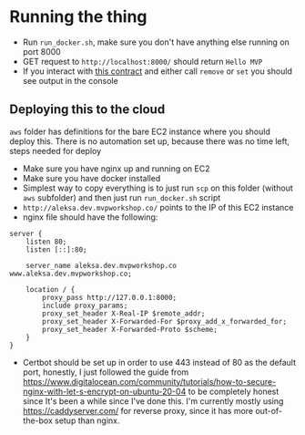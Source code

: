 # Running the thing

- Run `run_docker.sh`, make sure you don't have anything else running on port 8000
- GET request to `http://localhost:8000/` should return `Hello MVP`
- If you interact with [this contract](https://sepolia.etherscan.io/address/0x65d9a74a333324710c1227ff3653e409199465e4#events) and either call `remove` or `set` you should see output in the console

## Deploying this to the cloud

`aws` folder has definitions for the bare EC2 instance where you should deploy this. There is no automation set up, because there was no time left, steps needed for deploy

- Make sure you have nginx up and running on EC2
- Make sure you have docker installed
- Simplest way to copy everything is to just run `scp` on this folder (without `aws` subfolder) and then just run `run_docker.sh` script
- `http://aleksa.dev.mvpworkshop.co/` points to the IP of this EC2 instance
- nginx file should have the following:

```nginx
server {
    listen 80;
    listen [::]:80;

    server_name aleksa.dev.mvpworkshop.co www.aleksa.dev.mvpworkshop.co;
        
    location / {
        proxy_pass http://127.0.0.1:8000;
        include proxy_params;
        proxy_set_header X-Real-IP $remote_addr;
        proxy_set_header X-Forwarded-For $proxy_add_x_forwarded_for;
        proxy_set_header X-Forwarded-Proto $scheme;
    }
}
```

- Certbot should be set up in order to use 443 instead of 80 as the default port, honestly, I just followed the guide from <https://www.digitalocean.com/community/tutorials/how-to-secure-nginx-with-let-s-encrypt-on-ubuntu-20-04> to be completely honest since It's been a while since I've done this. I'm currently mostly using <https://caddyserver.com/> for reverse proxy, since it has more out-of-the-box setup than nginx.
